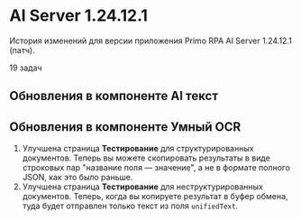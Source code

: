# AI Server 1.24.12.1

История изменений для версии приложения Primo RPA AI Server 1.24.12.1 (патч).

19 задач






## Обновления в компоненте AI текст


## Обновления в компоненте Умный OCR

1. Улучшена страница **Тестирование** для структурированных документов. Теперь вы можете скопировать результаты в виде строковых пар "название поля — значение", а не в формате полного JSON, как это было раньше.
1. Улучшена страница **Тестирование** для неструктурированных документов. Теперь, когда вы копируете результат в буфер обмена, туда будет отправлен только текст из поля `unifiedText`. 
